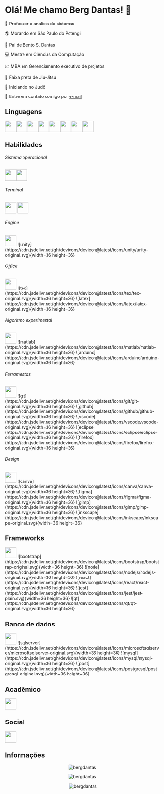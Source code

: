 
# Olá! Me chamo Berg Dantas! 👋

:beginner: Professor e analista de sistemas

:earth_americas: Morando em São Paulo do Potengi

:baby: Pai de Bento S. Dantas

:computer: Mestre em Ciências da Computação

:chart_with_upwards_trend: MBA em Gerenciamento executivo de projetos

:kimono: Faixa preta de Jiu-Jitsu

:space_invader: Iniciando no Judô

:e-mail: Entre em contato comigo por [e-mail](mailto:bergdantas@msn.com)


## Linguagens

<img src="https://cdn.jsdelivr.net/gh/devicons/devicon@latest/icons/html5/html5-original.svg" width=36 height=36 /><img src="https://cdn.jsdelivr.net/gh/devicons/devicon@latest/icons/css3/css3-original.svg" width=36 height=36 /><img src="https://cdn.jsdelivr.net/gh/devicons/devicon@latest/icons/c/c-original.svg" width=36 height=36 /><img src="https://cdn.jsdelivr.net/gh/devicons/devicon@latest/icons/unifiedmodelinglanguage/unifiedmodelinglanguage-original.svg" width=36 height=36 /><img src="https://cdn.jsdelivr.net/gh/devicons/devicon@latest/icons/java/java-original.svg" width=36 height=36 /><img src="https://cdn.jsdelivr.net/gh/devicons/devicon@latest/icons/python/python-original.svg" width=36 height=36 /><img src="https://cdn.jsdelivr.net/gh/devicons/devicon@latest/icons/javascript/javascript-original.svg" width=36 height=36 /><img src="https://cdn.jsdelivr.net/gh/devicons/devicon@latest/icons/typescript/typescript-original.svg" width=36 height=36 />

## Habilidades

###### Sistema operacional
<img src="https://cdn.jsdelivr.net/gh/devicons/devicon@latest/icons/linux/linux-original.svg" width=36 height=36><img src="https://cdn.jsdelivr.net/gh/devicons/devicon@latest/icons/debian/debian-original.svg" width=36 height=36>

###### Terminal

<img src="https://cdn.jsdelivr.net/gh/devicons/devicon@latest/icons/bash/bash-original.svg" width=36 height=36>
<img src="https://cdn.jsdelivr.net/gh/devicons/devicon@latest/icons/powershell/powershell-original.svg" width=36 height=36>

###### Engine

<img src="" width=36 height=36>
![unity](https://cdn.jsdelivr.net/gh/devicons/devicon@latest/icons/unity/unity-original.svg){width=36 height=36}

###### Office

<img src="" width=36 height=36>
![tex](https://cdn.jsdelivr.net/gh/devicons/devicon@latest/icons/tex/tex-original.svg){width=36 height=36}
![latex](https://cdn.jsdelivr.net/gh/devicons/devicon@latest/icons/latex/latex-original.svg){width=36 height=36}

###### Algoritmo experimental

<img src="" width=36 height=36>
![matlab](https://cdn.jsdelivr.net/gh/devicons/devicon@latest/icons/matlab/matlab-original.svg){width=36 height=36}
![arduíno](https://cdn.jsdelivr.net/gh/devicons/devicon@latest/icons/arduino/arduino-original.svg){width=36 height=36}

###### Ferramentas

<img src="" width=36 height=36>
![git](https://cdn.jsdelivr.net/gh/devicons/devicon@latest/icons/git/git-original.svg){width=36 height=36}
![github](https://cdn.jsdelivr.net/gh/devicons/devicon@latest/icons/github/github-original.svg){width=36 height=36}
![vscode](https://cdn.jsdelivr.net/gh/devicons/devicon@latest/icons/vscode/vscode-original.svg){width=36 height=36}
![eclipse](https://cdn.jsdelivr.net/gh/devicons/devicon@latest/icons/eclipse/eclipse-original.svg){width=36 height=36}
![firefox](https://cdn.jsdelivr.net/gh/devicons/devicon@latest/icons/firefox/firefox-original.svg){width=36 height=36}

###### Design
<img src="" width=36 height=36>
![canva](https://cdn.jsdelivr.net/gh/devicons/devicon@latest/icons/canva/canva-original.svg){width=36 height=36}
![figma](https://cdn.jsdelivr.net/gh/devicons/devicon@latest/icons/figma/figma-original.svg){width=36 height=36}
![gimp](https://cdn.jsdelivr.net/gh/devicons/devicon@latest/icons/gimp/gimp-original.svg){width=36 height=36}
![inkscape](https://cdn.jsdelivr.net/gh/devicons/devicon@latest/icons/inkscape/inkscape-original.svg){width=36 height=36}

## Frameworks
<img src="" width=36 height=36>
![bootstrap](https://cdn.jsdelivr.net/gh/devicons/devicon@latest/icons/bootstrap/bootstrap-original.svg){width=36 height=36}
![node](https://cdn.jsdelivr.net/gh/devicons/devicon@latest/icons/nodejs/nodejs-original.svg){width=36 height=36}
![react](https://cdn.jsdelivr.net/gh/devicons/devicon@latest/icons/react/react-original.svg){width=36 height=36}
![jest](https://cdn.jsdelivr.net/gh/devicons/devicon@latest/icons/jest/jest-plain.svg){width=36 height=36}
![qt](https://cdn.jsdelivr.net/gh/devicons/devicon@latest/icons/qt/qt-original.svg){width=36 height=36}

## Banco de dados
<img src="" width=36 height=36>
![sqlserver](https://cdn.jsdelivr.net/gh/devicons/devicon@latest/icons/microsoftsqlserver/microsoftsqlserver-original.svg){width=36 height=36}
![mysql](https://cdn.jsdelivr.net/gh/devicons/devicon@latest/icons/mysql/mysql-original.svg){width=36 height=36}
![post](https://cdn.jsdelivr.net/gh/devicons/devicon@latest/icons/postgresql/postgresql-original.svg){width=36 height=36}

## Acadêmico
<!-- [![Texto Alternativo](URL_da_Imagem)](URL_do_Link)-->
<a href="https://buscatextual.cnpq.br/buscatextual/visualizacv.do?id=K4296336Y9&tokenCaptchar=03AFcWeA783ag3NuwI0q-zIYFmkmASTMiIjDSR72_fRIs2WqB0vryXxgte4sB_Ok2FzEU1agJrFoqEFQ61MPY53hQAT_O7uXztXWJ9lLwYTINihOHGsWQ7XIM45G6KlqHhIrs5mE7o80o8mlh44U4hHLWKRTzU2c4l5hzgfOir-zWOvoZDM5Pnqo5ku37pl4_QVPwcL6FMt9p4DSSQl9vQThFZsLO2G6-06zX5G4QsXJNbczo0Ktj_TrZsgMtoo6SUwLDh1ue3K5PPWKFrDFcrGMBVBPBNfJDYAyC-50e7Krt55Vwi-Deak2XjDtkQpS_TxVJ24xGe8qeqxC2cHbGMdV8p-FVwkeK8qBWmFbYAlPlGsh2ymHyPqgWWXdENc3EJkZPuxDeMyI8jHuI-24NfEZrdWw7EtRhdqPhdY45v63G2_rIzKskPfrKcKhE-LJVE7WDyyprZQqJ11gdq6nNMrjK42M8Jxs0zgJ4DYxY9YmIYuWPWdwvdiMbBjMz5wBK9UEjXvz9jBh5Ondk-WRoLOA_WYRN6kf_k7i_r26IzqLTMOh9gSSnWG_cdNjjLn5djpFcX42B2Z8kZsEDplSyfpN9q72ISPeUWK23YZvEWwPt_cF8BcWTQJ531MpZOPd5rKVuBlN8OkSHFTJ8xdYNdlB7bjPWHeLpBVe6FpgXKN4wD0OZJYl--_58"><img src="https://www.ufpb.br/ppgs/contents/imagens/logo-lattes.png" width=36 height=36/></a> 

## Social

<a href="http://www.instagram.com/eumechamoberg"><img src="https://raw.githubusercontent.com/danielcranney/readme-generator/main/public/icons/socials/instagram.svg" width=36 height=36/></a> 


## Informações


<!-- profile views -->
<p align="center"> <img src="https://komarev.com/ghpvc/?username=bergdantas&label=Profile%20views&color=0e75b6&style=flat" alt="bergdantas" /> </p> 

<!-- languages </p>-->
<p align="center"><img  src="https://github-readme-stats.vercel.app/api/top-langs?username=bergdantas&show_icons=true&locale=en&layout=compact" alt="bergdantas" />

<!-- stats -->
<p align="center">&nbsp;<img  src="https://github-readme-stats.vercel.app/api?username=bergdantas&show_icons=true&locale=en" alt="bergdantas" /></p>


<!--
<a href=""><img src="" width=36 height=36></a>
<img src="" width=36 height=36>
-->
